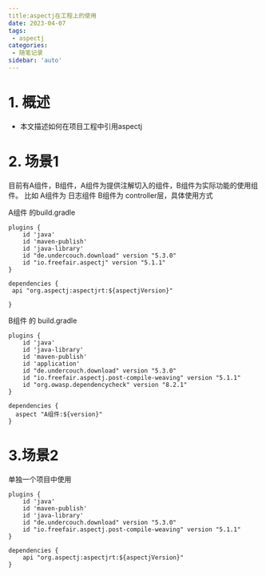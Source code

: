 ```yaml
---
title:aspectj在工程上的使用
date: 2023-04-07
tags:
 - aspectj
categories:
 - 随笔记录
sidebar: 'auto'
---
```



# 1. 概述

- 本文描述如何在项目工程中引用aspectj

# 2. 场景1

目前有A组件，B组件，A组件为提供注解切入的组件，B组件为实际功能的使用组件。
比如 A组件为 日志组件  B组件为 controller层，具体使用方式

A组件 的build.gradle
```
plugins {
    id 'java'
    id 'maven-publish'
    id 'java-library'
    id "de.undercouch.download" version "5.3.0"
    id "io.freefair.aspectj" version "5.1.1"
}

dependencies {
 api "org.aspectj:aspectjrt:${aspectjVersion}"
 
}
```


B组件 的 build.gradle

```
plugins {
    id 'java'
    id 'java-library'
    id 'maven-publish'
    id 'application'
    id "de.undercouch.download" version "5.3.0"
    id "io.freefair.aspectj.post-compile-weaving" version "5.1.1"
    id "org.owasp.dependencycheck" version "8.2.1"
}

dependencies {
  aspect "A组件:${version}"
}

```



# 3.场景2

单独一个项目中使用
```
plugins {
    id 'java'
    id 'maven-publish'
    id 'java-library'
    id "de.undercouch.download" version "5.3.0"
    id "io.freefair.aspectj.post-compile-weaving" version "5.1.1"
}

dependencies {
    api "org.aspectj:aspectjrt:${aspectjVersion}"
}
```

